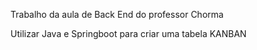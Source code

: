 Trabalho da aula de Back End do professor Chorma

Utilizar Java e Springboot para criar uma tabela KANBAN
